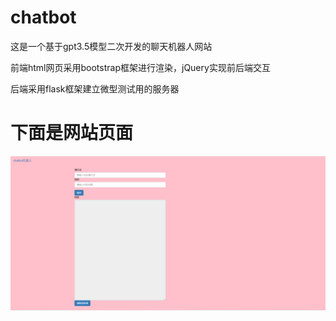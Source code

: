 # chatbot
这是一个基于gpt3.5模型二次开发的聊天机器人网站

前端html网页采用bootstrap框架进行渲染，jQuery实现前后端交互

后端采用flask框架建立微型测试用的服务器
# 下面是网站页面

![image](https://github.com/SCUlsl/chatbot/blob/main/chatbot%20website.png)
